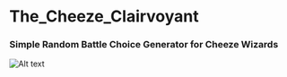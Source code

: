 # The_Cheeze_Clairvoyant

<h3>Simple Random Battle Choice Generator for Cheeze Wizards</h3>

![Alt text](https://github.com/JonnyBanana/The_Cheeze_Clairvoyant/blob/master/img/CHEEZE-GIF.gif?raw=true)



